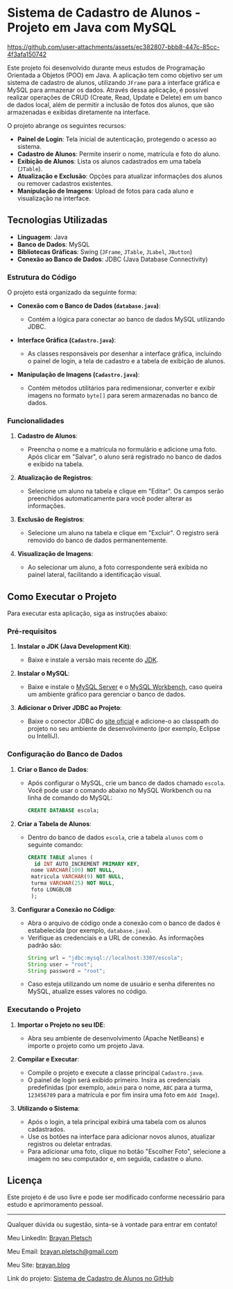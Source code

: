 # Sistema de Cadastro de Alunos - Projeto em Java com MySQL

https://github.com/user-attachments/assets/ec382807-bbb8-447c-85cc-4f3afa150742

Este projeto foi desenvolvido durante meus estudos de Programação Orientada a Objetos (POO) em Java. A aplicação tem como objetivo ser um sistema de cadastro de alunos, utilizando `JFrame` para a interface gráfica e MySQL para armazenar os dados. Através dessa aplicação, é possível realizar operações de CRUD (Create, Read, Update e Delete) em um banco de dados local, além de permitir a inclusão de fotos dos alunos, que são armazenadas e exibidas diretamente na interface.

O projeto abrange os seguintes recursos:
- **Painel de Login**: Tela inicial de autenticação, protegendo o acesso ao sistema.
- **Cadastro de Alunos**: Permite inserir o nome, matrícula e foto do aluno.
- **Exibição de Alunos**: Lista os alunos cadastrados em uma tabela (`JTable`).
- **Atualização e Exclusão**: Opções para atualizar informações dos alunos ou remover cadastros existentes.
- **Manipulação de Imagens**: Upload de fotos para cada aluno e visualização na interface.

## Tecnologias Utilizadas

- **Linguagem**: Java
- **Banco de Dados**: MySQL
- **Bibliotecas Gráficas**: Swing (`JFrame`, `JTable`, `JLabel`, `JButton`)
- **Conexão ao Banco de Dados**: JDBC (Java Database Connectivity)

### Estrutura do Código

O projeto está organizado da seguinte forma:

- **Conexão com o Banco de Dados (`database.java`)**:
  - Contém a lógica para conectar ao banco de dados MySQL utilizando JDBC.

- **Interface Gráfica (`Cadastro.java`)**:
  - As classes responsáveis por desenhar a interface gráfica, incluindo o painel de login, a tela de cadastro e a tabela de exibição de alunos.

- **Manipulação de Imagens (`Cadastro.java`)**:
  - Contém métodos utilitários para redimensionar, converter e exibir imagens no formato `byte[]` para serem armazenadas no banco de dados.

### Funcionalidades

1. **Cadastro de Alunos**:
   - Preencha o nome e a matrícula no formulário e adicione uma foto. Após clicar em "Salvar", o aluno será registrado no banco de dados e exibido na tabela.

2. **Atualização de Registros**:
   - Selecione um aluno na tabela e clique em "Editar". Os campos serão preenchidos automaticamente para você poder alterar as informações.

3. **Exclusão de Registros**:
   - Selecione um aluno na tabela e clique em "Excluir". O registro será removido do banco de dados permanentemente.

4. **Visualização de Imagens**:
   - Ao selecionar um aluno, a foto correspondente será exibida no painel lateral, facilitando a identificação visual.


## Como Executar o Projeto

Para executar esta aplicação, siga as instruções abaixo:

### Pré-requisitos

1. **Instalar o JDK (Java Development Kit)**:
   - Baixe e instale a versão mais recente do [JDK](https://www.oracle.com/java/technologies/javase-jdk11-downloads.html).

2. **Instalar o MySQL**:
   - Baixe e instale o [MySQL Server](https://dev.mysql.com/downloads/mysql/) e o [MySQL Workbench](https://dev.mysql.com/downloads/workbench/), caso queira um ambiente gráfico para gerenciar o banco de dados.

3. **Adicionar o Driver JDBC ao Projeto**:
   - Baixe o conector JDBC do [site oficial](https://dev.mysql.com/downloads/connector/j/) e adicione-o ao classpath do projeto no seu ambiente de desenvolvimento (por exemplo, Eclipse ou IntelliJ).

### Configuração do Banco de Dados

1. **Criar o Banco de Dados**:
   - Após configurar o MySQL, crie um banco de dados chamado `escola`. Você pode usar o comando abaixo no MySQL Workbench ou na linha de comando do MySQL:
     ```sql
     CREATE DATABASE escola;
     ```

2. **Criar a Tabela de Alunos**:
   - Dentro do banco de dados `escola`, crie a tabela `alunos` com o seguinte comando:
     ```sql
     CREATE TABLE alunos (
       id INT AUTO_INCREMENT PRIMARY KEY,
      nome VARCHAR(100) NOT NULL,
      matricula VARCHAR(9) NOT NULL,
      turma VARCHAR(25) NOT NULL,
      foto LONGBLOB
      );
     ```

3. **Configurar a Conexão no Código**:
   - Abra o arquivo de código onde a conexão com o banco de dados é estabelecida (por exemplo, `database.java`).
   - Verifique as credenciais e a URL de conexão. As informações padrão são:
     ```java
     String url = "jdbc:mysql://localhost:3307/escola";
     String user = "root";
     String password = "root";
     ```
   - Caso esteja utilizando um nome de usuário e senha diferentes no MySQL, atualize esses valores no código.

### Executando o Projeto

1. **Importar o Projeto no seu IDE**:
   - Abra seu ambiente de desenvolvimento (Apache NetBeans) e importe o projeto como um projeto Java.

2. **Compilar e Executar**:
   - Compile o projeto e execute a classe principal `Cadastro.java`.
   - O painel de login será exibido primeiro. Insira as credenciais predefinidas (por exemplo, `admin` para o nome, `ABC` para a turma, `123456789` para a matrícula e por fim insira uma foto em `Add Image`).

3. **Utilizando o Sistema**:
   - Após o login, a tela principal exibirá uma tabela com os alunos cadastrados.
   - Use os botões na interface para adicionar novos alunos, atualizar registros ou deletar entradas.
   - Para adicionar uma foto, clique no botão "Escolher Foto", selecione a imagem no seu computador e, em seguida, cadastre o aluno.

## Licença

Este projeto é de uso livre e pode ser modificado conforme necessário para estudo e aprimoramento pessoal.

---

Qualquer dúvida ou sugestão, sinta-se à vontade para entrar em contato!

Meu LinkedIn: [Brayan Pletsch](https://www.linkedin.com/in/brayan-pletsch/)

Meu Email: brayan.pletsch@gmail.com

Meu Site: [brayan.blog](https://brayan.blog/)

Link do projeto: [Sistema de Cadastro de Alunos no GitHub](https://www.github.com/BigBraim/Banco-de-dados)
